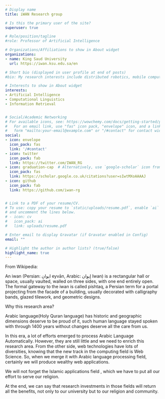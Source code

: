 ```yaml
---
# Display name
title: iWAN Research group

# Is this the primary user of the site?
superuser: true

# Role/position/tagline
#role: Professor of Artificial Intelligence

# Organizations/Affiliations to show in About widget
organizations:
- name: King Saud University
  url: https://iwan.ksu.edu.sa/en

# Short bio (displayed in user profile at end of posts)
#bio: My research interests include distributed robotics, mobile computing and programmable matter.

# Interests to show in About widget
interests:
- Artificial Intelligence
- Computational Linguistics
- Information Retrieval


# Social/Academic Networking
# For available icons, see: https://wowchemy.com/docs/getting-started/page-builder/#icons
#   For an email link, use "fas" icon pack, "envelope" icon, and a link in the
#   form "mailto:your-email@example.com" or "/#contact" for contact widget.
social:
- icon: envelope
  icon_pack: fas
  link: '/#contact'
- icon: twitter
  icon_pack: fab
  link: https://twitter.com/IWAN_RG
- icon: graduation-cap  # Alternatively, use `google-scholar` icon from `ai` icon pack
  icon_pack: fas
  link: https://scholar.google.co.uk/citations?user=sIwtMXoAAAAJ
- icon: github
  icon_pack: fab
  link: https://github.com/iwan-rg


# Link to a PDF of your resume/CV.
# To use: copy your resume to `static/uploads/resume.pdf`, enable `ai` icons in `params.toml`, 
# and uncomment the lines below.
# - icon: cv
#   icon_pack: ai
#   link: uploads/resume.pdf

# Enter email to display Gravatar (if Gravatar enabled in Config)
email: ""

# Highlight the author in author lists? (true/false)
highlight_name: true
---
```

From Wikipedia:

An iwan (Persian: ایوان‎ eyvān, Arabic: إيوان‎ Iwan) is a rectangular hall or space, usually vaulted, walled on three sides, with one end entirely open. The formal gateway to the iwan is called pishtaq, a Persian term for a portal projecting from the facade of a building, usually decorated with calligraphy bands, glazed tilework, and geometric designs.
 

Why this research area?

Arabic language(Holy Quran language) has historic and geographic dimensions deserve to be proud of it, such human language stayed spoken with through 1400 years  without changes deserve all the care from us.

In this era, a lot of efforts emerged to process Arabic Language Automatically. However, they are still little and we need to enrich this research area.
From the other side, web technologies have lots of diversities, knowing that the new track in the computing field is Web Science. So, when we merge it with Arabic language processing field, certainly we will produce wealthy web applications.

We will not forget the Islamic applications field , which we have to put all our effort to serve our religion.

At the end, we can say that research investments in those fields will return all the benefits, not only to our university but to our religion and community.